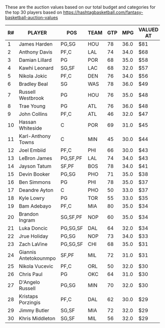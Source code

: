 These are the auction values based on our total budget and categories for the top 30 players based on https://hashtagbasketball.com/fantasy-basketball-auction-values

| R# | PLAYER                | POS      | TEAM | GTP | MPG  | VALUED AT |
|----|-----------------------|----------|------|-----|------|-----------|
| 1  | James Harden          | PG,SG    | HOU  | 78  | 36.0 | $81       |
| 2  | Anthony Davis         | PF,C     | LAL  | 74  | 34.0 | $68       |
| 3  | Damian Lillard        | PG       | POR  | 68  | 35.0 | $58       |
| 4  | Kawhi Leonard         | SG,SF    | LAC  | 68  | 32.0 | $57       |
| 5  | Nikola Jokic          | PF,C     | DEN  | 76  | 34.0 | $56       |
| 6  | Bradley Beal          | SG       | WAS  | 78  | 36.0 | $49       |
| 7  | Russell Westbrook     | PG       | HOU  | 76  | 35.0 | $48       |
| 8  | Trae Young            | PG       | ATL  | 76  | 36.0 | $48       |
| 9  | John Collins          | PF,C     | ATL  | 46  | 32.0 | $47       |
| 10 | Hassan Whiteside      | C        | POR  | 69  | 31.0 | $45       |
| 11 | Karl-Anthony Towns    | C        | MIN  | 45  | 30.0 | $44       |
| 12 | Joel Embiid           | PF,C     | PHI  | 66  | 30.0 | $43       |
| 13 | LeBron James          | PG,SF,PF | LAL  | 74  | 34.0 | $43       |
| 14 | Jayson Tatum          | SF,PF    | BOS  | 78  | 34.0 | $41       |
| 15 | Devin Booker          | PG,SG    | PHO  | 71  | 35.0 | $38       |
| 16 | Ben Simmons           | PG       | PHI  | 78  | 35.0 | $37       |
| 17 | Deandre Ayton         | C        | PHO  | 50  | 33.0 | $37       |
| 18 | Kyle Lowry            | PG       | TOR  | 55  | 33.0 | $35       |
| 19 | Bam Adebayo           | PF,C     | MIA  | 80  | 35.0 | $34       |
| 20 | Brandon Ingram        | SG,SF,PF | NOP  | 60  | 35.0 | $34       |
| 21 | Luka Doncic           | PG,SG,SF | DAL  | 64  | 32.0 | $34       |
| 22 | Jrue Holiday          | PG,SG    | NOP  | 73  | 34.0 | $33       |
| 23 | Zach LaVine           | PG,SG,SF | CHI  | 68  | 35.0 | $31       |
| 24 | Giannis Antetokounmpo | SF,PF    | MIL  | 72  | 31.0 | $31       |
| 25 | Nikola Vucevic        | PF,C     | ORL  | 50  | 32.0 | $30       |
| 26 | Chris Paul            | PG       | OKC  | 64  | 31.0 | $30       |
| 27 | D'Angelo Russell      | PG,SG    | MIN  | 70  | 32.0 | $30       |
| 28 | Kristaps Porzingis    | PF,C     | DAL  | 62  | 30.0 | $29       |
| 29 | Jimmy Butler          | SG,SF    | MIA  | 72  | 32.0 | $29       |
| 30 | Khris Middleton       | SG,SF    | MIL  | 56  | 32.0 | $29       |

